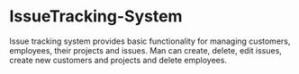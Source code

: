 # IssueTracking-System
Issue tracking system provides basic functionality for managing customers, employees, their projects and issues.
Man can create, delete, edit issues, create new customers and projects and delete employees.
